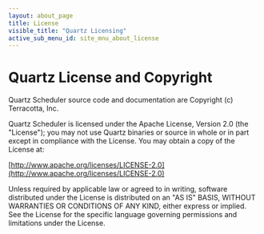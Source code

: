 ```yaml
---
layout: about_page
title: License
visible_title: "Quartz Licensing"
active_sub_menu_id: site_mnu_about_license
---
```

# Quartz License and Copyright

Quartz Scheduler source code and documentation are Copyright (c) Terracotta, Inc.

Quartz Scheduler is licensed under the Apache License, Version 2.0 (the "License"); you may not use Quartz binaries or source in whole or in part except in compliance with the License. You may obtain a copy of the License at:

[http://www.apache.org/licenses/LICENSE-2.0](http://www.apache.org/licenses/LICENSE-2.0)

Unless required by applicable law or agreed to in writing, software distributed under the License is distributed on an "AS IS" BASIS, WITHOUT WARRANTIES OR CONDITIONS OF ANY KIND, either express or implied. See the License for the specific language governing permissions and limitations under the License.
